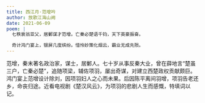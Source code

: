 ```yaml
---
title: 西江月·范增吟
author: 放歌江海山阙
date: 2021-06-09
poem: |
  七秩衰翁亚父，居鄛谋才范增。亡秦必楚语千钧，天下英豪振奋。

  奇计鸿门宴上，银屏几度缤纷。惜怜妙策化烟云，霸业无成先殒。
---
```


范增，秦末著名政治家，谋士，居鄛人。七十岁从事反秦大业，曾在薛地言“楚虽三户，亡秦必楚”，追随项梁，辅佐项羽，屡出奇谋，对建立西楚政权贡献颇巨。鸿门宴上范增设计除刘，因项羽妇人之心而未果。后因陈平离间羽增，项羽告老还乡，命丧归途。近看电视剧《楚汉风云》，为项羽的悲剧人生而感慨，特填词以记。
